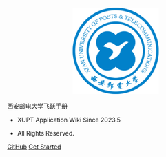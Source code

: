 <p align="center">
  <a href="https://sustech-application.com/">
    <img alt="docsify" src="src/_media/91ae6e4a2d08460daf2d071d67df1ff.jpg" height="200">
  </a>
</p>


<middle>西安邮电大学飞跃手册</middle>


<!-- > XUPT Application Wiki -->

- XUPT Application Wiki Since 2023.5

- All Rights Reserved.

[GitHub](https://github.com/BarryGustin/xupt-flying.github.io)
[Get Started](#西安邮电大学飞跃手册)
